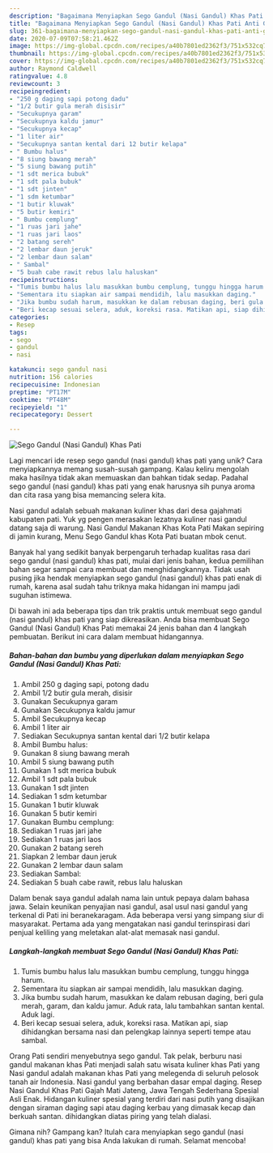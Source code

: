 ```yaml
---
description: "Bagaimana Menyiapkan Sego Gandul (Nasi Gandul) Khas Pati Anti Gagal"
title: "Bagaimana Menyiapkan Sego Gandul (Nasi Gandul) Khas Pati Anti Gagal"
slug: 361-bagaimana-menyiapkan-sego-gandul-nasi-gandul-khas-pati-anti-gagal
date: 2020-07-09T07:58:21.462Z
image: https://img-global.cpcdn.com/recipes/a40b7801ed2362f3/751x532cq70/sego-gandul-nasi-gandul-khas-pati-foto-resep-utama.jpg
thumbnail: https://img-global.cpcdn.com/recipes/a40b7801ed2362f3/751x532cq70/sego-gandul-nasi-gandul-khas-pati-foto-resep-utama.jpg
cover: https://img-global.cpcdn.com/recipes/a40b7801ed2362f3/751x532cq70/sego-gandul-nasi-gandul-khas-pati-foto-resep-utama.jpg
author: Raymond Caldwell
ratingvalue: 4.8
reviewcount: 3
recipeingredient:
- "250 g daging sapi potong dadu"
- "1/2 butir gula merah disisir"
- "Secukupnya garam"
- "Secukupnya kaldu jamur"
- "Secukupnya kecap"
- "1 liter air"
- "Secukupnya santan kental dari 12 butir kelapa"
- " Bumbu halus"
- "8 siung bawang merah"
- "5 siung bawang putih"
- "1 sdt merica bubuk"
- "1 sdt pala bubuk"
- "1 sdt jinten"
- "1 sdm ketumbar"
- "1 butir kluwak"
- "5 butir kemiri"
- " Bumbu cemplung"
- "1 ruas jari jahe"
- "1 ruas jari laos"
- "2 batang sereh"
- "2 lembar daun jeruk"
- "2 lembar daun salam"
- " Sambal"
- "5 buah cabe rawit rebus lalu haluskan"
recipeinstructions:
- "Tumis bumbu halus lalu masukkan bumbu cemplung, tunggu hingga harum."
- "Sementara itu siapkan air sampai mendidih, lalu masukkan daging."
- "Jika bumbu sudah harum, masukkan ke dalam rebusan daging, beri gula merah, garam, dan kaldu jamur. Aduk rata, lalu tambahkan santan kental. Aduk lagi."
- "Beri kecap sesuai selera, aduk, koreksi rasa. Matikan api, siap dihidangkan bersama nasi dan pelengkap lainnya seperti tempe atau sambal."
categories:
- Resep
tags:
- sego
- gandul
- nasi

katakunci: sego gandul nasi 
nutrition: 156 calories
recipecuisine: Indonesian
preptime: "PT17M"
cooktime: "PT48M"
recipeyield: "1"
recipecategory: Dessert

---
```



![Sego Gandul (Nasi Gandul) Khas Pati](https://img-global.cpcdn.com/recipes/a40b7801ed2362f3/751x532cq70/sego-gandul-nasi-gandul-khas-pati-foto-resep-utama.jpg)

Lagi mencari ide resep sego gandul (nasi gandul) khas pati yang unik? Cara menyiapkannya memang susah-susah gampang. Kalau keliru mengolah maka hasilnya tidak akan memuaskan dan bahkan tidak sedap. Padahal sego gandul (nasi gandul) khas pati yang enak harusnya sih punya aroma dan cita rasa yang bisa memancing selera kita.

Nasi gandul adalah sebuah makanan kuliner khas dari desa gajahmati kabupaten pati. Yuk yg pengen merasakan lezatnya kuliner nasi gandul datang saja di warung. Nasi Gandul Makanan Khas Kota Pati Makan sepiring di jamin kurang, Menu Sego Gandul khas Kota Pati buatan mbok cenut.

Banyak hal yang sedikit banyak berpengaruh terhadap kualitas rasa dari sego gandul (nasi gandul) khas pati, mulai dari jenis bahan, kedua pemilihan bahan segar sampai cara membuat dan menghidangkannya. Tidak usah pusing jika hendak menyiapkan sego gandul (nasi gandul) khas pati enak di rumah, karena asal sudah tahu triknya maka hidangan ini mampu jadi suguhan istimewa.


Di bawah ini ada beberapa tips dan trik praktis untuk membuat sego gandul (nasi gandul) khas pati yang siap dikreasikan. Anda bisa membuat Sego Gandul (Nasi Gandul) Khas Pati memakai 24 jenis bahan dan 4 langkah pembuatan. Berikut ini cara dalam membuat hidangannya.

<!--inarticleads1-->

##### Bahan-bahan dan bumbu yang diperlukan dalam menyiapkan Sego Gandul (Nasi Gandul) Khas Pati:

1. Ambil 250 g daging sapi, potong dadu
1. Ambil 1/2 butir gula merah, disisir
1. Gunakan Secukupnya garam
1. Gunakan Secukupnya kaldu jamur
1. Ambil Secukupnya kecap
1. Ambil 1 liter air
1. Sediakan Secukupnya santan kental dari 1/2 butir kelapa
1. Ambil  Bumbu halus:
1. Gunakan 8 siung bawang merah
1. Ambil 5 siung bawang putih
1. Gunakan 1 sdt merica bubuk
1. Ambil 1 sdt pala bubuk
1. Gunakan 1 sdt jinten
1. Sediakan 1 sdm ketumbar
1. Gunakan 1 butir kluwak
1. Gunakan 5 butir kemiri
1. Gunakan  Bumbu cemplung:
1. Sediakan 1 ruas jari jahe
1. Sediakan 1 ruas jari laos
1. Gunakan 2 batang sereh
1. Siapkan 2 lembar daun jeruk
1. Gunakan 2 lembar daun salam
1. Sediakan  Sambal:
1. Sediakan 5 buah cabe rawit, rebus lalu haluskan


Dalam benak saya gandul adalah nama lain untuk pepaya dalam bahasa jawa. Selain keunikan penyajian nasi gandul, asal usul nasi gandul yang terkenal di Pati ini beranekaragam. Ada beberapa versi yang simpang siur di masyarakat. Pertama ada yang mengatakan nasi gandul terinspirasi dari penjual keliling yang meletakan alat-alat memasak nasi gandul. 

<!--inarticleads2-->

##### Langkah-langkah membuat Sego Gandul (Nasi Gandul) Khas Pati:

1. Tumis bumbu halus lalu masukkan bumbu cemplung, tunggu hingga harum.
1. Sementara itu siapkan air sampai mendidih, lalu masukkan daging.
1. Jika bumbu sudah harum, masukkan ke dalam rebusan daging, beri gula merah, garam, dan kaldu jamur. Aduk rata, lalu tambahkan santan kental. Aduk lagi.
1. Beri kecap sesuai selera, aduk, koreksi rasa. Matikan api, siap dihidangkan bersama nasi dan pelengkap lainnya seperti tempe atau sambal.


Orang Pati sendiri menyebutnya sego gandul. Tak pelak, berburu nasi gandul makanan khas Pati menjadi salah satu wisata kuliner khas Pati yang Nasi gandul adalah makanan khas Pati yang melegenda di seluruh pelosok tanah air Indonesia. Nasi gandul yang berbahan dasar empal daging. Resep Nasi Gandul Khas Pati Gajah Mati Jateng, Jawa Tengah Sederhana Spesial Asli Enak. Hidangan kuliner spesial yang terdiri dari nasi putih yang disajikan dengan siraman daging sapi atau daging kerbau yang dimasak kecap dan berkuah santan. dihidangkan diatas piring yang telah dialasi. 

Gimana nih? Gampang kan? Itulah cara menyiapkan sego gandul (nasi gandul) khas pati yang bisa Anda lakukan di rumah. Selamat mencoba!
